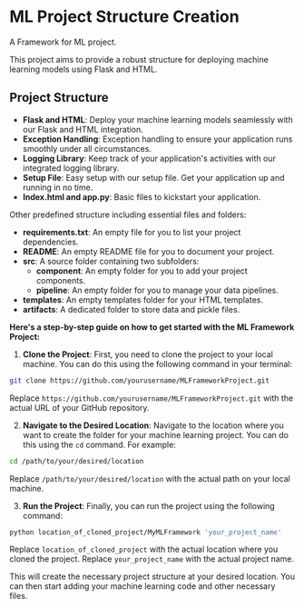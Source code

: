 #  ML Project Structure Creation
A Framework for ML project.

This project aims to provide a robust structure for deploying machine learning models using Flask and HTML.

## Project Structure

- **Flask and HTML**: Deploy your machine learning models seamlessly with our Flask and HTML integration.
- **Exception Handling**: Exception handling to ensure your application runs smoothly under all circumstances.
- **Logging Library**: Keep track of your application's activities with our integrated logging library.
- **Setup File**: Easy setup with our setup file. Get your application up and running in no time.
- **Index.html and app.py**: Basic files to kickstart your application.

Other predefined structure including essential files and folders:

- **requirements.txt**: An empty file for you to list your project dependencies.
- **README**: An empty README file for you to document your project.
- **src**: A source folder containing two subfolders:
  - **component**: An empty folder for you to add your project components.
  - **pipeline**: An empty folder for you to manage your data pipelines.
- **templates**: An empty templates folder for your HTML templates.
- **artifacts**: A dedicated folder to store data and pickle files.

**Here's a step-by-step guide on how to get started with the ML Framework Project:**

1. **Clone the Project**: First, you need to clone the project to your local machine. You can do this using the following command in your terminal:
```bash
git clone https://github.com/yourusername/MLFrameworkProject.git
```
Replace `https://github.com/yourusername/MLFrameworkProject.git` with the actual URL of your GitHub repository.

2. **Navigate to the Desired Location**: Navigate to the location where you want to create the folder for your machine learning project. You can do this using the `cd` command. For example:
```bash
cd /path/to/your/desired/location
```
Replace `/path/to/your/desired/location` with the actual path on your local machine.

3. **Run the Project**: Finally, you can run the project using the following command:
```bash
python location_of_cloned_project/MyMLFramework 'your_project_name'
```
Replace `location_of_cloned_project` with the actual location where you cloned the project.
Replace `your_project_name` with the actual project name.


This will create the necessary project structure at your desired location. You can then start adding your machine learning code and other necessary files.
